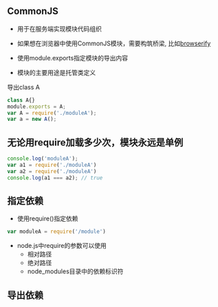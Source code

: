 ## CommonJS

- 用于在服务端实现模块代码组织
- 如果想在浏览器中使用CommonJS模块，需要构筑桥梁, 比如[browserify](npm_browserify.md)
- 使用module.exports指定模块的导出内容  

- 模块的主要用途是托管类定义

导出class A
```javascript
class A{}
module.exports = A;
var A = require('./moduleA');
var a = new A();
```

## 无论用require加载多少次，模块永远是单例

```javascript
console.log('moduleA');
var a1 = require('./moduleA') 
var a2 = require('./moduleA')
console.log(a1 === a2); // true
```

## 指定依赖

- 使用require()指定依赖

```javascript
var moduleA = require('/module')
```
- node.js中require的参数可以使用
  - 相对路径
  - 绝对路径
  - node_modules目录中的依赖标识符

## 导出依赖



